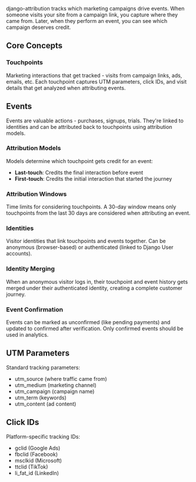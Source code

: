 django-attribution tracks which marketing campaigns drive events. When someone visits your site from a campaign link, you capture where they came from. Later, when they perform an event, you can see which campaign deserves credit.

## Core Concepts

### Touchpoints
Marketing interactions that get tracked - visits from campaign links, ads, emails, etc. Each touchpoint captures UTM parameters, click IDs, and visit details that get analyzed when attributing events.

## Events

Events are valuable actions - purchases, signups, trials. They're linked to identities and can be attributed back to touchpoints using attribution models.

### Attribution Models
Models determine which touchpoint gets credit for an event:

- **Last-touch**: Credits the final interaction before event
- **First-touch**: Credits the initial interaction that started the journey

### Attribution Windows
Time limits for considering touchpoints. A 30-day window means only touchpoints from the last 30 days are considered when attributing an event.

### Identities
Visitor identities that link touchpoints and events together. Can be anonymous (browser-based) or authenticated (linked to Django User accounts).

### Identity Merging
When an anonymous visitor logs in, their touchpoint and event history gets merged under their authenticated identity, creating a complete customer journey.

### Event Confirmation
Events can be marked as unconfirmed (like pending payments) and updated to confirmed after verification. Only confirmed events should be used in analytics.

## UTM Parameters

Standard tracking parameters:
- utm_source (where traffic came from)
- utm_medium (marketing channel)
- utm_campaign (campaign name)
- utm_term (keywords)
- utm_content (ad content)

## Click IDs

Platform-specific tracking IDs:
- gclid (Google Ads)
- fbclid (Facebook)
- msclkid (Microsoft)
- ttclid (TikTok)
- li_fat_id (LinkedIn)
